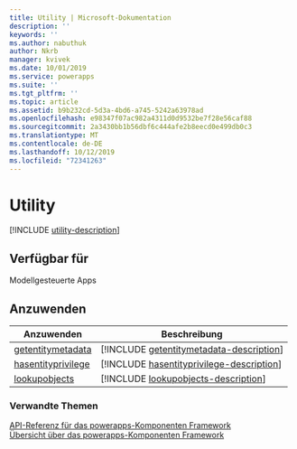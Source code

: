 ```yaml
---
title: Utility | Microsoft-Dokumentation
description: ''
keywords: ''
ms.author: nabuthuk
author: Nkrb
manager: kvivek
ms.date: 10/01/2019
ms.service: powerapps
ms.suite: ''
ms.tgt_pltfrm: ''
ms.topic: article
ms.assetid: b9b232cd-5d3a-4bd6-a745-5242a63978ad
ms.openlocfilehash: e98347f07ac982a4311d0d9532be7f28e56caf88
ms.sourcegitcommit: 2a3430bb1b56dbf6c444afe2b8eecd0e499db0c3
ms.translationtype: MT
ms.contentlocale: de-DE
ms.lasthandoff: 10/12/2019
ms.locfileid: "72341263"
---
```

# <a name="utility"></a>Utility

[!INCLUDE [utility-description](includes/utility-description.md)]

## <a name="available-for"></a>Verfügbar für 

Modellgesteuerte Apps

## <a name="methods"></a>Anzuwenden

|Anzuwenden | Beschreibung | 
| ------|-------------|
|[getentitymetadata](utility/getentitymetadata.md)|[!INCLUDE [getentitymetadata-description](utility/includes/getentitymetadata-description.md)]|
|[hasentityprivilege](utility/hasentityprivilege.md)|[!INCLUDE [hasentityprivilege-description](utility/includes/hasentityprivilege-description.md)]|
|[lookupobjects](utility/lookupobjects.md)|[!INCLUDE [lookupobjects-description](utility/includes/lookupobjects-description.md)]|


### <a name="related-topics"></a>Verwandte Themen

[API-Referenz für das powerapps-Komponenten Framework](../reference/index.md)<br/>
[Übersicht über das powerapps-Komponenten Framework](../overview.md)